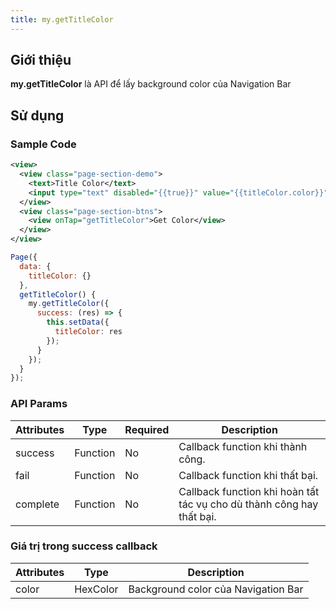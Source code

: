 ```yaml
---
title: my.getTitleColor
---
```


## Giới thiệu

**my.getTitleColor** là API để lấy background color của Navigation Bar

## Sử dụng

### Sample Code

```xml
<view>
  <view class="page-section-demo">
    <text>Title Color</text>
    <input type="text" disabled="{{true}}" value="{{titleColor.color}}"></input>
  </view>
  <view class="page-section-btns">
    <view onTap="getTitleColor">Get Color</view>
  </view>
</view>
```

```js
Page({
  data: {
    titleColor: {}
  },
  getTitleColor() {
    my.getTitleColor({
      success: (res) => {
        this.setData({
          titleColor: res
        });
      }
    });
  }
});
```

### API Params

| Attributes | Type     | Required | Description                                                           |
| ---------- | -------- | -------- | --------------------------------------------------------------------- |
| success    | Function | No       | Callback function khi thành công.                                     |
| fail       | Function | No       | Callback function khi thất bại.                                       |
| complete   | Function | No       | Callback function khi hoàn tất tác vụ cho dù thành công hay thất bại. |

### Giá trị trong success callback

| Attributes | Type     | Description                         |
| ---------- | -------- | ----------------------------------- |
| color      | HexColor | Background color của Navigation Bar |
